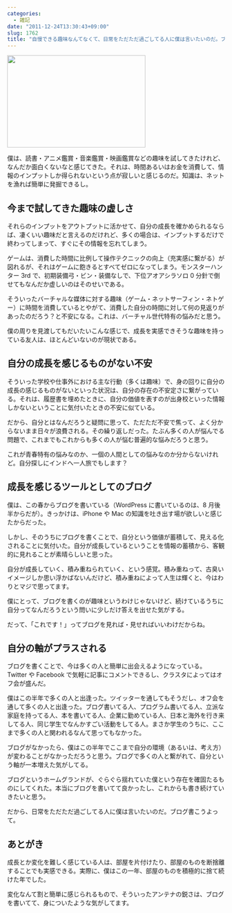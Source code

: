 ```yaml
---
categories:
  - 雑記
date: "2011-12-24T13:30:43+09:00"
slug: 1762
title: "自慢できる趣味なんてなくて、日常をただただ過ごしてる人に僕は言いたいのだ。ブログ書こうよって"
---
```


<img alt="" src="/images/2011/12/1762_1.jpg" width="320" height="213">

僕は、読書・アニメ鑑賞・音楽鑑賞・映画鑑賞などの趣味を試してきたけれど、なんだか面白くないなと感じてきた。それは、時間あるいはお金を消費して、情報のインプットしか得られないという点が寂しいと感じるのだ。知識は、ネットを漁れば簡単に発掘できるし。

## 今まで試してきた趣味の虚しさ

それらのインプットをアウトプットに活かせて、自分の成長を確かめられるならば、凄くいい趣味だと言えるのだけれど、多くの場合は、インプットするだけで終わってしまって、すぐにその情報を忘れてしまう。

ゲームは、消費した時間に比例して操作テクニックの向上（充実感に繋がる）が図れるが、それはゲームに飽きるとすべてゼロになってしまう。モンスターハンター 3rd で、初期装備弓・ビン・装備なしで、下位アオアシラソロ 0 分針で倒せてもなんだか虚しいのはそのせいである。

そういったバーチャルな媒体に対する趣味（ゲーム・ネットサーフィン・ネトゲー）に時間を消費しているとやがて、消費した自分の時間に対して何の見返りがあったのだろう？と不安になる。これは、バーチャル世代特有の悩みだと思う。

僕の周りを見渡してもだいたいこんな感じで、成長を実感できそうな趣味を持っている友人は、ほとんどいないのが現状である。

## 自分の成長を感じるものがない不安

そういった学校や仕事外における主な行動（多くは趣味）で、身の回りに自分の成長の感じるものがないといった状況は、自分の存在の不安定さに繋がっている。それは、履歴書を埋めたときに、自分の価値を表すのが出身校といった情報しかないということに気付いたときの不安に似ている。

だから、自分とはなんだろうと疑問に思って、ただただ不安で焦って、よく分からないまま日々が浪費される。その繰り返しだった。たぶん多くの人が悩んでる問題で、これまでもこれからも多くの人が悩む普遍的な悩みだろうと思う。

これが青春特有の悩みなのか、一個の人間としての悩みなのか分からないけれど。自分探しにインドへ一人旅でもします？

## 成長を感じるツールとしてのブログ

僕は、この春からブログを書いている（WordPress に書いているのは、8 月後半からだが）。きっかけは、iPhone や Mac の知識を吐き出す場が欲しいと感じたからだった。

しかし、そのうちにブログを書くことで、自分という価値が蓄積して、見える化されることに気付いた。自分が成長しているということを情報の蓄積から、客観的に見れることが素晴らしいと思った。

自分が成長していく、積み重ねられていく、という感覚。積み重ねって、古臭いイメージしか思い浮かばないんだけど、積み重ねによって人生は輝くと、今はわりとマジで思ってます。

僕にとって、ブログを書くのが趣味というわけじゃないけど、続けているうちに自分ってなんだろうという問いに少しだけ答えを出せた気がする。

だって、「これです！」ってブログを見れば・見せればいいわけだからね。

## 自分の軸がプラスされる

ブログを書くことで、今は多くの人と簡単に出会えるようになっている。Twitter や Facebook で気軽に記事にコメントできるし、クラスタによってはオフ会が盛んだ。

僕はこの半年で多くの人と出逢った。ツイッターを通してもそうだし、オフ会を通して多くの人と出逢った。ブログ書いてる人、プログラム書いてる人、立派な家庭を持ってる人、本を書いてる人、企業に勤めている人、日本と海外を行き来してる人、同じ学生でなんかすごい活動をしてる人。まさか学生のうちに、ここまで多くの人と関われるなんて思ってもなかった。

ブログがなかったら、僕はこの半年でここまで自分の環境（あるいは、考え方）が変わることがなかっただろうと思う。ブログで多くの人と繋がれて、自分という軸が一本増えた気がしてる。

ブログというホームグランドが、ぐらぐら揺れていた僕という存在を確固たるものにしてくれた。本当にブログを書いてて良かったし、これからも書き続けていきたいと思う。

だから、日常をただただ過ごしてる人に僕は言いたいのだ。ブログ書こうよって。

## あとがき

成長とか変化を難しく感じている人は、部屋を片付けたり、部屋のものを断捨離することでも実感できる。実際に、僕はこの一年、部屋のものを積極的に捨て続けた年でした。

変化なんて割と簡単に感じられるもので、そういったアンテナの鋭さは、ブログを書いてて、身についたような気がしてます。
